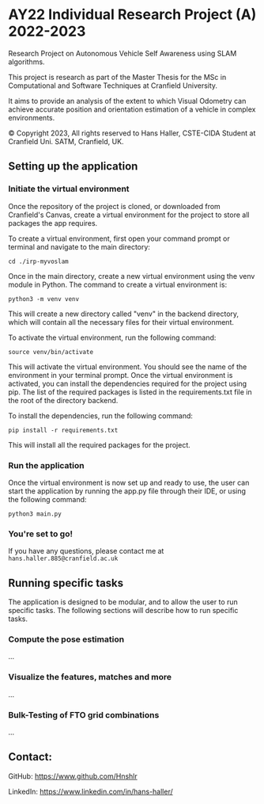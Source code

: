 # AY22 Individual Research Project (A) 2022-2023

Research Project on Autonomous Vehicle Self Awareness using SLAM algorithms.

This project is research as part of the Master Thesis for the MSc in Computational and Software Techniques at Cranfield University.

It aims to provide an analysis of the extent to which Visual Odometry can achieve accurate position and orientation estimation of a vehicle in complex environments.

© Copyright 2023, All rights reserved to Hans Haller, CSTE-CIDA Student at Cranfield Uni. SATM, Cranfield, UK.

## Setting up the application

### Initiate the virtual environment

Once the repository of the project is cloned, or downloaded from Cranfield's Canvas, create a virtual environment for the project to store all packages the app requires. 

To create a virtual environment, first open your command prompt or terminal and navigate to the main directory:

```cd ./irp-myvoslam```

Once in the main directory, create a new virtual environment using the venv module in Python. The command to create a virtual environment is:

```python3 -m venv venv```

This will create a new directory called "venv" in the backend directory, which will contain all the necessary files for their virtual environment. 

To activate the virtual environment, run the following command:

```source venv/bin/activate```

This will activate the virtual environment. You should see the name of the environment in your terminal prompt. Once the virtual environment is activated, you can install the dependencies required for the project using pip. The list of the required packages is listed in the requirements.txt file in the root of the directory backend.

To install the dependencies, run the following command:

```pip install -r requirements.txt```

This will install all the required packages for the project.

### Run the application

Once the virtual environment is now set up and ready to use, the user can start the application by running the app.py file through their IDE, or using the following command:

```python3 main.py```

### You're set to go!

If you have any questions, please contact me at ```hans.haller.885@cranfield.ac.uk```

## Running specific tasks

The application is designed to be modular, and to allow the user to run specific tasks. The following sections will describe how to run specific tasks.

### Compute the pose estimation

...

### Visualize the features, matches and more

...

### Bulk-Testing of FTO grid combinations

...


## Contact:

GitHub: https://www.github.com/Hnshlr

LinkedIn: https://www.linkedin.com/in/hans-haller/

